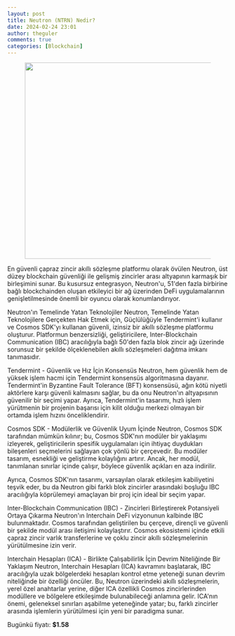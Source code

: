 ```yaml
---
layout: post
title: Neutron (NTRN) Nedir?
date: 2024-02-24 23:01
author: theguler
comments: true
categories: [Blockchain]
---
```

<!-- wp:image {"id":11008,"width":"448px","height":"auto","sizeSlug":"large","linkDestination":"none"} -->
<figure class="wp-block-image size-large is-resized"><img src="https://farukguler.com/assets/post_images/neutron-ntrn.jpeg?w=1024" alt="" class="wp-image-11008" style="width:448px;height:auto" /></figure>
<!-- /wp:image -->

<!-- wp:paragraph -->
<p>En güvenli çapraz zincir akıllı sözleşme platformu olarak övülen Neutron, üst düzey blockchain güvenliği ile gelişmiş zincirler arası altyapının karmaşık bir birleşimini sunar. Bu kusursuz entegrasyon, Neutron'u, 51'den fazla birbirine bağlı blockchainden oluşan etkileyici bir ağ üzerinden DeFi uygulamalarının genişletilmesinde önemli bir oyuncu olarak konumlandırıyor.</p>
<!-- /wp:paragraph -->

<!-- wp:paragraph -->
<p>Neutron'ın Temelinde Yatan Teknolojiler Neutron, Temelinde Yatan Teknolojilere Gerçekten Hak Etmek için, Güçlülüğüyle Tendermint'i kullanır ve Cosmos SDK'yı kullanan güvenli, izinsiz bir akıllı sözleşme platformu oluşturur. Platformun benzersizliği, geliştiricilere, Inter-Blockchain Communication (IBC) aracılığıyla bağlı 50'den fazla blok zincir ağı üzerinde sorunsuz bir şekilde ölçeklenebilen akıllı sözleşmeleri dağıtma imkanı tanımasıdır.</p>
<!-- /wp:paragraph -->

<!-- wp:paragraph -->
<p>Tendermint - Güvenlik ve Hız İçin Konsensüs Neutron, hem güvenlik hem de yüksek işlem hacmi için Tendermint konsensüs algoritmasına dayanır. Tendermint'in Byzantine Fault Tolerance (BFT) konsensüsü, ağın kötü niyetli aktörlere karşı güvenli kalmasını sağlar, bu da onu Neutron'ın altyapısının güvenilir bir seçimi yapar. Ayrıca, Tendermint'in tasarımı, hızlı işlem yürütmenin bir projenin başarısı için kilit olduğu merkezi olmayan bir ortamda işlem hızını önceliklendirir.</p>
<!-- /wp:paragraph -->

<!-- wp:paragraph -->
<p>Cosmos SDK - Modülerlik ve Güvenlik Uyum İçinde Neutron, Cosmos SDK tarafından mümkün kılınır; bu, Cosmos SDK'nın modüler bir yaklaşımı izleyerek, geliştiricilerin spesifik uygulamaları için ihtiyaç duydukları bileşenleri seçmelerini sağlayan çok yönlü bir çerçevedir. Bu modüler tasarım, esnekliği ve geliştirme kolaylığını artırır. Ancak, her modül, tanımlanan sınırlar içinde çalışır, böylece güvenlik açıkları en aza indirilir.</p>
<!-- /wp:paragraph -->

<!-- wp:paragraph -->
<p>Ayrıca, Cosmos SDK'nın tasarımı, varsayılan olarak etkileşim kabiliyetini teşvik eder, bu da Neutron gibi farklı blok zincirler arasındaki boşluğu IBC aracılığıyla köprülemeyi amaçlayan bir proj için ideal bir seçim yapar.</p>
<!-- /wp:paragraph -->

<!-- wp:paragraph -->
<p>Inter-Blockchain Communication (IBC) - Zincirleri Birleştirerek Potansiyeli Ortaya Çıkarma Neutron'ın Interchain DeFi vizyonunun kalbinde IBC bulunmaktadır. Cosmos tarafından geliştirilen bu çerçeve, dirençli ve güvenli bir şekilde modül arası iletişimi kolaylaştırır. Cosmos ekosistemi içinde etkili çapraz zincir varlık transferlerine ve çoklu zincir akıllı sözleşmelerinin yürütülmesine izin verir.</p>
<!-- /wp:paragraph -->

<!-- wp:paragraph -->
<p>Interchain Hesapları (ICA) - Birlikte Çalışabilirlik İçin Devrim Niteliğinde Bir Yaklaşım Neutron, Interchain Hesapları (ICA) kavramını başlatarak, IBC aracılığıyla uzak bölgelerdeki hesapları kontrol etme yeteneği sunan devrim niteliğinde bir özelliği öncüler. Bu, Neutron üzerindeki akıllı sözleşmelerin, yerel özel anahtarlar yerine, diğer ICA özellikli Cosmos zincirlerinden modüllere ve bölgelere etkileşimde bulunabileceği anlamına gelir. ICA'nın önemi, geleneksel sınırları aşabilme yeteneğinde yatar; bu, farklı zincirler arasında işlemlerin yürütülmesi için yeni bir paradigma sunar.</p>
<!-- /wp:paragraph -->

<!-- wp:paragraph -->
<p>Bugünkü fiyatı:&nbsp;<strong><strong>$1.58</strong></strong></p>
<!-- /wp:paragraph -->
